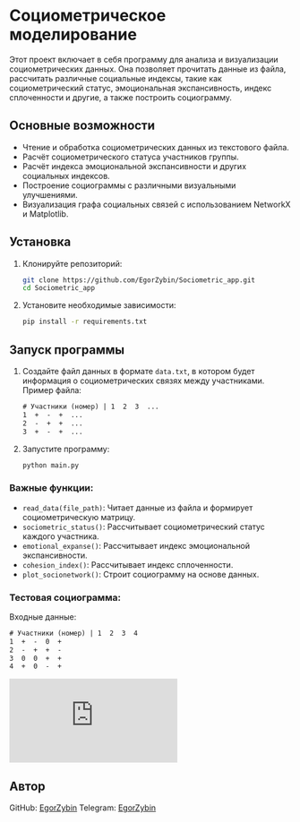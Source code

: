 # Социометрическое моделирование

Этот проект включает в себя программу для анализа и визуализации социометрических данных. Она позволяет прочитать данные из файла, рассчитать различные социальные индексы, такие как социометрический статус, эмоциональная экспансивность, индекс сплоченности и другие, а также построить социограмму.

## Основные возможности

- Чтение и обработка социометрических данных из текстового файла.
- Расчёт социометрического статуса участников группы.
- Расчёт индекса эмоциональной экспансивности и других социальных индексов.
- Построение социограммы с различными визуальными улучшениями.
- Визуализация графа социальных связей с использованием NetworkX и Matplotlib.

## Установка

1. Клонируйте репозиторий:
    ```bash
    git clone https://github.com/EgorZybin/Sociometric_app.git
    cd Sociometric_app
    ```

2. Установите необходимые зависимости:
    ```bash
    pip install -r requirements.txt
    ```

## Запуск программы

1. Создайте файл данных в формате `data.txt`, в котором будет информация о социометрических связях между участниками. Пример файла:
    ```data.txt
    # Участники (номер) | 1  2  3  ...
    1  +  -  +  ...
    2  -  +  +  ...
    3  +  -  +  ...
    ```

2. Запустите программу:
    ```bash
    python main.py
    ```

### Важные функции:

- `read_data(file_path)`: Читает данные из файла и формирует социометрическую матрицу.
- `sociometric_status()`: Рассчитывает социометрический статус каждого участника.
- `emotional_expanse()`: Рассчитывает индекс эмоциональной экспансивности.
- `cohesion_index()`: Рассчитывает индекс сплоченности.
- `plot_socionetwork()`: Строит социограмму на основе данных.

### Тестовая социограмма:

Входные данные:

```data.txt
# Участники (номер) | 1  2  3  4
1  +  -  0  +
2  -  +  +  -
3  0  0  +  +
4  +  0  -  +
```
![Test Socionetwork](https://github.com/EgorZybin/Sociometric_app/blob/main/tests/test_sociometric.py)

## Автор

GitHub: [EgorZybin](https://github.com/EgorZybin)
Telegram: [EgorZybin](https://t.me/raizzep)